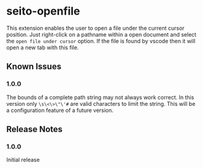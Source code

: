 # seito-openfile

This extension enables the user to open a file under the current cursor position. Just right-click on a pathname within a open document and select the ```open file under cursor``` option.
If the file is found by vscode then it will open a new tab with this file.

## Known Issues

### 1.0.0
The bounds of a complete path string may not always work correct. In this version only ```\s\<\>\"\'#``` are valid characters to limit the string. This will be a configuration feature of a future version.

## Release Notes

### 1.0.0

Initial release
